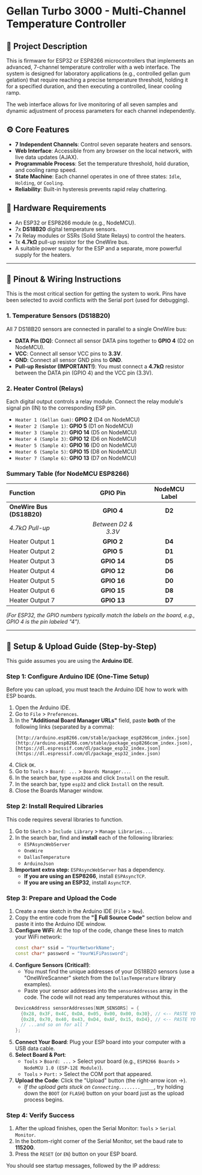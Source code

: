 # Gellan Turbo 3000 - Multi-Channel Temperature Controller

## 📖 Project Description

This is firmware for ESP32 or ESP8266 microcontrollers that implements an advanced, 7-channel temperature controller with a web interface. The system is designed for laboratory applications (e.g., controlled gellan gum gelation) that require reaching a precise temperature threshold, holding it for a specified duration, and then executing a controlled, linear cooling ramp.

The web interface allows for live monitoring of all seven samples and dynamic adjustment of process parameters for each channel independently.

## ⚙️ Core Features

* **7 Independent Channels**: Control seven separate heaters and sensors.
* **Web Interface**: Accessible from any browser on the local network, with live data updates (AJAX).
* **Programmable Process**: Set the temperature threshold, hold duration, and cooling ramp speed.
* **State Machine**: Each channel operates in one of three states: `Idle`, `Holding`, or `Cooling`.
* **Reliability**: Built-in hysteresis prevents rapid relay chattering.

## 🔌 Hardware Requirements

* An ESP32 or ESP8266 module (e.g., NodeMCU).
* 7x **DS18B20** digital temperature sensors.
* 7x Relay modules or SSRs (Solid State Relays) to control the heaters.
* 1x **4.7kΩ** pull-up resistor for the OneWire bus.
* A suitable power supply for the ESP and a separate, more powerful supply for the heaters.

---

## 📌 Pinout & Wiring Instructions

This is the most critical section for getting the system to work. Pins have been selected to avoid conflicts with the Serial port (used for debugging).

### 1. Temperature Sensors (DS18B20)

All 7 DS18B20 sensors are connected in parallel to a single OneWire bus:

* **DATA Pin (DQ)**: Connect all sensor DATA pins together to **GPIO 4** (D2 on NodeMCU).
* **VCC**: Connect all sensor VCC pins to **3.3V**.
* **GND**: Connect all sensor GND pins to **GND**.
* **Pull-up Resistor (IMPORTANT!)**: You must connect a **4.7kΩ** resistor between the DATA pin (GPIO 4) and the VCC pin (3.3V).

### 2. Heater Control (Relays)

Each digital output controls a relay module. Connect the relay module's signal pin (IN) to the corresponding ESP pin.

* `Heater 1 (Gellan Gum)`: **GPIO 2** (D4 on NodeMCU)
* `Heater 2 (Sample 1)`: **GPIO 5** (D1 on NodeMCU)
* `Heater 3 (Sample 2)`: **GPIO 14** (D5 on NodeMCU)
* `Heater 4 (Sample 3)`: **GPIO 12** (D6 on NodeMCU)
* `Heater 5 (Sample 4)`: **GPIO 16** (D0 on NodeMCU)
* `Heater 6 (Sample 5)`: **GPIO 15** (D8 on NodeMCU)
* `Heater 7 (Sample 6)`: **GPIO 13** (D7 on NodeMCU)

### Summary Table (for NodeMCU ESP8266)

| Function | GPIO Pin | NodeMCU Label |
| :--- | :---: | :---: |
| **OneWire Bus (DS18B20)** | **GPIO 4** | **D2** |
| *4.7kΩ Pull-up* | *Between D2 & 3.3V* | |
| Heater Output 1 | **GPIO 2** | **D4** |
| Heater Output 2 | **GPIO 5** | **D1** |
| Heater Output 3 | **GPIO 14** | **D5** |
| Heater Output 4 | **GPIO 12** | **D6** |
| Heater Output 5 | **GPIO 16** | **D0** |
| Heater Output 6 | **GPIO 15** | **D8** |
| Heater Output 7 | **GPIO 13** | **D7** |

*(For ESP32, the GPIO numbers typically match the labels on the board, e.g., GPIO 4 is the pin labeled "4").*

---

## 🚀 Setup & Upload Guide (Step-by-Step)

This guide assumes you are using the **Arduino IDE**.

### Step 1: Configure Arduino IDE (One-Time Setup)

Before you can upload, you must teach the Arduino IDE how to work with ESP boards.

1.  Open the Arduino IDE.
2.  Go to `File` > `Preferences`.
3.  In the **"Additional Board Manager URLs"** field, paste **both** of the following links (separated by a comma):
    ```
    [http://arduino.esp8266.com/stable/package_esp8266com_index.json](http://arduino.esp8266.com/stable/package_esp8266com_index.json), [https://dl.espressif.com/dl/package_esp32_index.json](https://dl.espressif.com/dl/package_esp32_index.json)
    ```
4.  Click `OK`.
5.  Go to `Tools` > `Board: ...` > `Boards Manager...`.
6.  In the search bar, type `esp8266` and click `Install` on the result.
7.  In the search bar, type `esp32` and click `Install` on the result.
8.  Close the Boards Manager window.

### Step 2: Install Required Libraries

This code requires several libraries to function.

1.  Go to `Sketch` > `Include Library` > `Manage Libraries...`.
2.  In the search bar, find and **install** each of the following libraries:
    * `ESPAsyncWebServer`
    * `OneWire`
    * `DallasTemperature`
    * `ArduinoJson`
3.  **Important extra step:** `ESPAsyncWebServer` has a dependency.
    * **If you are using an ESP8266**, install `ESPAsyncTCP`.
    * **If you are using an ESP32**, install `AsyncTCP`.

### Step 3: Prepare and Upload the Code

1.  Create a new sketch in the Arduino IDE (`File` > `New`).
2.  Copy the entire code from the **"💾 Full Source Code"** section below and paste it into the Arduino IDE window.
3.  **Configure WiFi**: At the top of the code, change these lines to match your WiFi network:
    ```cpp
    const char* ssid = "YourNetworkName";
    const char* password = "YourWiFiPassword";
    ```
4.  **Configure Sensors (Critical!)**:
    * You must find the unique addresses of your DS18B20 sensors (use a "OneWireScanner" sketch from the `DallasTemperature` library examples).
    * Paste your sensor addresses into the `sensorAddresses` array in the code. The code will not read any temperatures without this.
    ```cpp
    DeviceAddress sensorAddresses[NUM_SENSORS] = {
      {0x28, 0x3F, 0x4C, 0xDA, 0x05, 0x00, 0x00, 0x30}, // <-- PASTE YOUR SENSOR 1 ADDRESS
      {0x28, 0x70, 0x40, 0x43, 0xD4, 0xAF, 0x15, 0xD4}, // <-- PASTE YOUR SENSOR 2 ADDRESS
      // ...and so on for all 7
    };
    ```
5.  **Connect Your Board**: Plug your ESP board into your computer with a USB data cable.
6.  **Select Board & Port**:
    * `Tools` > `Board: ...` > Select your board (e.g., `ESP8266 Boards` > `NodeMCU 1.0 (ESP-12E Module)`).
    * `Tools` > `Port:` > Select the COM port that appeared.
7.  **Upload the Code**: Click the "Upload" button (the right-arrow icon →).
    * *If the upload gets stuck on `Connecting........_____`*, try holding down the `BOOT` (or `FLASH`) button on your board just as the upload process begins.

### Step 4: Verify Success

1.  After the upload finishes, open the Serial Monitor: `Tools` > `Serial Monitor`.
2.  In the bottom-right corner of the Serial Monitor, set the baud rate to **115200**.
3.  Press the `RESET` (or `EN`) button on your ESP board.

You should see startup messages, followed by the IP address:
